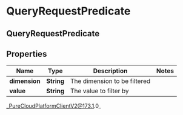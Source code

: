 # QueryRequestPredicate

## QueryRequestPredicate

## Properties

|Name | Type | Description | Notes|
|------------ | ------------- | ------------- | -------------|
| **dimension** | **String** | The dimension to be filtered | |
| **value** | **String** | The value to filter by | |



_PureCloudPlatformClientV2@173.1.0_
